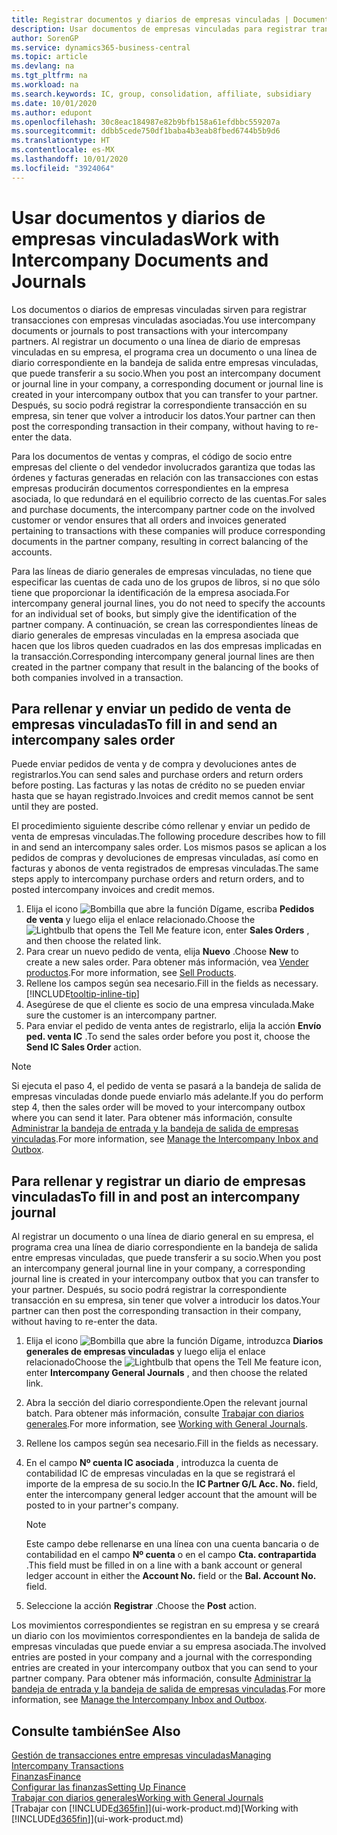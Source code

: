 ```yaml
---
title: Registrar documentos y diarios de empresas vinculadas | Documentos de Microsoft
description: Usar documentos de empresas vinculadas para registrar transacciones con empresas vinculadas asociadas.
author: SorenGP
ms.service: dynamics365-business-central
ms.topic: article
ms.devlang: na
ms.tgt_pltfrm: na
ms.workload: na
ms.search.keywords: IC, group, consolidation, affiliate, subsidiary
ms.date: 10/01/2020
ms.author: edupont
ms.openlocfilehash: 30c8eac184987e82b9bfb158a61efdbbc559207a
ms.sourcegitcommit: ddbb5cede750df1baba4b3eab8fbed6744b5b9d6
ms.translationtype: HT
ms.contentlocale: es-MX
ms.lasthandoff: 10/01/2020
ms.locfileid: "3924064"
---
```

# <a name="work-with-intercompany-documents-and-journals"></a><span data-ttu-id="35c58-103">Usar documentos y diarios de empresas vinculadas</span><span class="sxs-lookup"><span data-stu-id="35c58-103">Work with Intercompany Documents and Journals</span></span>
<span data-ttu-id="35c58-104">Los documentos o diarios de empresas vinculadas sirven para registrar transacciones con empresas vinculadas asociadas.</span><span class="sxs-lookup"><span data-stu-id="35c58-104">You use intercompany documents or journals to post transactions with your intercompany partners.</span></span> <span data-ttu-id="35c58-105">Al registrar un documento o una línea de diario de empresas vinculadas en su empresa, el programa crea un documento o una línea de diario correspondiente en la bandeja de salida entre empresas vinculadas, que puede transferir a su socio.</span><span class="sxs-lookup"><span data-stu-id="35c58-105">When you post an intercompany document or journal line in your company, a corresponding document or journal line is created in your intercompany outbox that you can transfer to your partner.</span></span> <span data-ttu-id="35c58-106">Después, su socio podrá registrar la correspondiente transacción en su empresa, sin tener que volver a introducir los datos.</span><span class="sxs-lookup"><span data-stu-id="35c58-106">Your partner can then post the corresponding transaction in their company, without having to re-enter the data.</span></span>

<span data-ttu-id="35c58-107">Para los documentos de ventas y compras, el código de socio entre empresas del cliente o del vendedor involucrados garantiza que todas las órdenes y facturas generadas en relación con las transacciones con estas empresas producirán documentos correspondientes en la empresa asociada, lo que redundará en el equilibrio correcto de las cuentas.</span><span class="sxs-lookup"><span data-stu-id="35c58-107">For sales and purchase documents, the intercompany partner code on the involved customer or vendor ensures that all orders and invoices generated pertaining to transactions with these companies will produce corresponding documents in the partner company, resulting in correct balancing of the accounts.</span></span>

<span data-ttu-id="35c58-108">Para las líneas de diario generales de empresas vinculadas, no tiene que especificar las cuentas de cada uno de los grupos de libros, si no que sólo tiene que proporcionar la identificación de la empresa asociada.</span><span class="sxs-lookup"><span data-stu-id="35c58-108">For intercompany general journal lines, you do not need to specify the accounts for an individual set of books, but simply give the identification of the partner company.</span></span> <span data-ttu-id="35c58-109">A continuación, se crean las correspondientes líneas de diario generales de empresas vinculadas en la empresa asociada que hacen que los libros queden cuadrados en las dos empresas implicadas en la transacción.</span><span class="sxs-lookup"><span data-stu-id="35c58-109">Corresponding intercompany general journal lines are then created in the partner company that result in the balancing of the books of both companies involved in a transaction.</span></span>

## <a name="to-fill-in-and-send-an-intercompany-sales-order"></a><span data-ttu-id="35c58-110">Para rellenar y enviar un pedido de venta de empresas vinculadas</span><span class="sxs-lookup"><span data-stu-id="35c58-110">To fill in and send an intercompany sales order</span></span>
<span data-ttu-id="35c58-111">Puede enviar pedidos de venta y de compra y devoluciones antes de registrarlos.</span><span class="sxs-lookup"><span data-stu-id="35c58-111">You can send sales and purchase orders and return orders before posting.</span></span> <span data-ttu-id="35c58-112">Las facturas y las notas de crédito no se pueden enviar hasta que se hayan registrado.</span><span class="sxs-lookup"><span data-stu-id="35c58-112">Invoices and credit memos cannot be sent until they are posted.</span></span>

<span data-ttu-id="35c58-113">El procedimiento siguiente describe cómo rellenar y enviar un pedido de venta de empresas vinculadas.</span><span class="sxs-lookup"><span data-stu-id="35c58-113">The following procedure describes how to fill in and send an intercompany sales order.</span></span> <span data-ttu-id="35c58-114">Los mismos pasos se aplican a los pedidos de compras y devoluciones de empresas vinculadas, así como en facturas y abonos de venta registrados de empresas vinculadas.</span><span class="sxs-lookup"><span data-stu-id="35c58-114">The same steps apply to intercompany purchase orders and return orders, and to posted intercompany invoices and credit memos.</span></span>  

1. <span data-ttu-id="35c58-115">Elija el icono ![Bombilla que abre la función Dígame](media/ui-search/search_small.png "Dígame qué desea hacer"), escriba **Pedidos de venta** y luego elija el enlace relacionado.</span><span class="sxs-lookup"><span data-stu-id="35c58-115">Choose the ![Lightbulb that opens the Tell Me feature](media/ui-search/search_small.png "Tell me what you want to do") icon, enter **Sales Orders** , and then choose the related link.</span></span>  
2. <span data-ttu-id="35c58-116">Para crear un nuevo pedido de venta, elija **Nuevo** .</span><span class="sxs-lookup"><span data-stu-id="35c58-116">Choose **New** to create a new sales order.</span></span> <span data-ttu-id="35c58-117">Para obtener más información, vea [Vender productos](sales-how-sell-products.md).</span><span class="sxs-lookup"><span data-stu-id="35c58-117">For more information, see [Sell Products](sales-how-sell-products.md).</span></span>  
3. <span data-ttu-id="35c58-118">Rellene los campos según sea necesario.</span><span class="sxs-lookup"><span data-stu-id="35c58-118">Fill in the fields as necessary.</span></span> [!INCLUDE[tooltip-inline-tip](includes/tooltip-inline-tip_md.md)]
4. <span data-ttu-id="35c58-119">Asegúrese de que el cliente es socio de una empresa vinculada.</span><span class="sxs-lookup"><span data-stu-id="35c58-119">Make sure the customer is an intercompany partner.</span></span>
5. <span data-ttu-id="35c58-120">Para enviar el pedido de venta antes de registrarlo, elija la acción **Envío ped. venta IC** .</span><span class="sxs-lookup"><span data-stu-id="35c58-120">To send the sales order before you post it, choose the **Send IC Sales Order** action.</span></span>

> [!NOTE]
> <span data-ttu-id="35c58-121">Si ejecuta el paso 4, el pedido de venta se pasará a la bandeja de salida de empresas vinculadas donde puede enviarlo más adelante.</span><span class="sxs-lookup"><span data-stu-id="35c58-121">If you do perform step 4, then the sales order will be moved to your intercompany outbox where you can send it later.</span></span> <span data-ttu-id="35c58-122">Para obtener más información, consulte [Administrar la bandeja de entrada y la bandeja de salida de empresas vinculadas](intercompany-how-manage-intercompany-inbox.md).</span><span class="sxs-lookup"><span data-stu-id="35c58-122">For more information, see [Manage the Intercompany Inbox and Outbox](intercompany-how-manage-intercompany-inbox.md).</span></span>

## <a name="to-fill-in-and-post-an-intercompany-journal"></a><span data-ttu-id="35c58-123">Para rellenar y registrar un diario de empresas vinculadas</span><span class="sxs-lookup"><span data-stu-id="35c58-123">To fill in and post an intercompany journal</span></span>
<span data-ttu-id="35c58-124">Al registrar un documento o una línea de diario general en su empresa, el programa crea una línea de diario correspondiente en la bandeja de salida entre empresas vinculadas, que puede transferir a su socio.</span><span class="sxs-lookup"><span data-stu-id="35c58-124">When you post an intercompany general journal line in your company, a corresponding journal line is created in your intercompany outbox that you can transfer to your partner.</span></span> <span data-ttu-id="35c58-125">Después, su socio podrá registrar la correspondiente transacción en su empresa, sin tener que volver a introducir los datos.</span><span class="sxs-lookup"><span data-stu-id="35c58-125">Your partner can then post the corresponding transaction in their company, without having to re-enter the data.</span></span>

1. <span data-ttu-id="35c58-126">Elija el icono ![Bombilla que abre la función Dígame](media/ui-search/search_small.png "Dígame qué desea hacer"), introduzca **Diarios generales de empresas vinculadas** y luego elija el enlace relacionado</span><span class="sxs-lookup"><span data-stu-id="35c58-126">Choose the ![Lightbulb that opens the Tell Me feature](media/ui-search/search_small.png "Tell me what you want to do") icon, enter **Intercompany General Journals** , and then choose the related link.</span></span>  
2. <span data-ttu-id="35c58-127">Abra la sección del diario correspondiente.</span><span class="sxs-lookup"><span data-stu-id="35c58-127">Open the relevant journal batch.</span></span> <span data-ttu-id="35c58-128">Para obtener más información, consulte [Trabajar con diarios generales](ui-work-general-journals.md).</span><span class="sxs-lookup"><span data-stu-id="35c58-128">For more information, see [Working with General Journals](ui-work-general-journals.md).</span></span>
3. <span data-ttu-id="35c58-129">Rellene los campos según sea necesario.</span><span class="sxs-lookup"><span data-stu-id="35c58-129">Fill in the fields as necessary.</span></span>
4. <span data-ttu-id="35c58-130">En el campo **Nº cuenta IC asociada** , introduzca la cuenta de contabilidad IC de empresas vinculadas en la que se registrará el importe de la empresa de su socio.</span><span class="sxs-lookup"><span data-stu-id="35c58-130">In the **IC Partner G/L Acc. No.** field, enter the intercompany general ledger account that the amount will be posted to in your partner's company.</span></span>

    > [!NOTE]
    > <span data-ttu-id="35c58-131">Este campo debe rellenarse en una línea con una cuenta bancaria o de contabilidad en el campo **Nº cuenta** o en el campo **Cta. contrapartida** .</span><span class="sxs-lookup"><span data-stu-id="35c58-131">This field must be filled in on a line with a bank account or general ledger account in either the **Account No.** field or the **Bal. Account No.** field.</span></span>  
5. <span data-ttu-id="35c58-132">Seleccione la acción **Registrar** .</span><span class="sxs-lookup"><span data-stu-id="35c58-132">Choose the **Post** action.</span></span>

<span data-ttu-id="35c58-133">Los movimientos correspondientes se registran en su empresa y se creará un diario con los movimientos correspondientes en la bandeja de salida de empresas vinculadas que puede enviar a su empresa asociada.</span><span class="sxs-lookup"><span data-stu-id="35c58-133">The involved entries are posted in your company and a journal with the corresponding entries are created in your intercompany outbox that you can send to your partner company.</span></span> <span data-ttu-id="35c58-134">Para obtener más información, consulte [Administrar la bandeja de entrada y la bandeja de salida de empresas vinculadas](intercompany-how-manage-intercompany-inbox.md).</span><span class="sxs-lookup"><span data-stu-id="35c58-134">For more information, see [Manage the Intercompany Inbox and Outbox](intercompany-how-manage-intercompany-inbox.md).</span></span>

## <a name="see-also"></a><span data-ttu-id="35c58-135">Consulte también</span><span class="sxs-lookup"><span data-stu-id="35c58-135">See Also</span></span>
[<span data-ttu-id="35c58-136">Gestión de transacciones entre empresas vinculadas</span><span class="sxs-lookup"><span data-stu-id="35c58-136">Managing Intercompany Transactions</span></span>](intercompany-manage.md)  
[<span data-ttu-id="35c58-137">Finanzas</span><span class="sxs-lookup"><span data-stu-id="35c58-137">Finance</span></span>](finance.md)  
[<span data-ttu-id="35c58-138">Configurar las finanzas</span><span class="sxs-lookup"><span data-stu-id="35c58-138">Setting Up Finance</span></span>](finance-setup-finance.md)  
[<span data-ttu-id="35c58-139">Trabajar con diarios generales</span><span class="sxs-lookup"><span data-stu-id="35c58-139">Working with General Journals</span></span>](ui-work-general-journals.md)  
<span data-ttu-id="35c58-140">[Trabajar con [!INCLUDE[d365fin](includes/d365fin_md.md)]](ui-work-product.md)</span><span class="sxs-lookup"><span data-stu-id="35c58-140">[Working with [!INCLUDE[d365fin](includes/d365fin_md.md)]](ui-work-product.md)</span></span>

